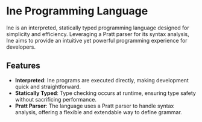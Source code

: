 # Ine Programming Language  

Ine is an interpreted, statically typed programming language designed for simplicity and efficiency. Leveraging a Pratt parser for its syntax analysis, Ine aims to provide an intuitive yet powerful programming experience for developers.  

## Features  

- **Interpreted**: Ine programs are executed directly, making development quick and straightforward.  
- **Statically Typed**: Type checking occurs at runtime, ensuring type safety without sacrificing performance.  
- **Pratt Parser**: The language uses a Pratt parser to handle syntax analysis, offering a flexible and extendable way to define grammar.  

